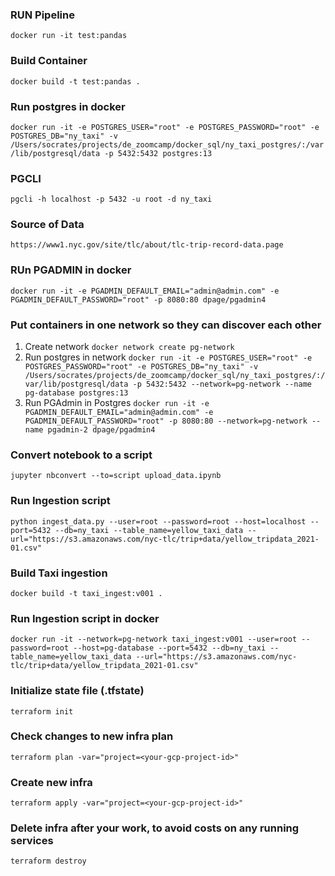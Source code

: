 ### RUN Pipeline

`docker run -it test:pandas`

### Build Container

`docker build -t test:pandas . `

### Run postgres in docker

`docker run -it -e POSTGRES_USER="root" -e POSTGRES_PASSWORD="root" -e POSTGRES_DB="ny_taxi" -v /Users/socrates/projects/de_zoomcamp/docker_sql/ny_taxi_postgres/:/var/lib/postgresql/data -p 5432:5432 postgres:13`

### PGCLI

`pgcli -h localhost -p 5432 -u root -d ny_taxi`

### Source of Data

`https://www1.nyc.gov/site/tlc/about/tlc-trip-record-data.page`

### RUn PGADMIN in docker

`docker run -it -e PGADMIN_DEFAULT_EMAIL="admin@admin.com" -e PGADMIN_DEFAULT_PASSWORD="root" -p 8080:80 dpage/pgadmin4`

### Put containers in one network so they can discover each other

1. Create network
   `docker network create pg-network`
2. Run postgres in network
   `docker run -it -e POSTGRES_USER="root" -e POSTGRES_PASSWORD="root" -e POSTGRES_DB="ny_taxi" -v /Users/socrates/projects/de_zoomcamp/docker_sql/ny_taxi_postgres/:/var/lib/postgresql/data -p 5432:5432 --network=pg-network --name pg-database postgres:13`
3. Run PGAdmin in Postgres
   `docker run -it -e PGADMIN_DEFAULT_EMAIL="admin@admin.com" -e PGADMIN_DEFAULT_PASSWORD="root" -p 8080:80 --network=pg-network --name pgadmin-2 dpage/pgadmin4`

### Convert notebook to a script

`jupyter nbconvert --to=script upload_data.ipynb`

### Run Ingestion script

`python ingest_data.py --user=root --password=root --host=localhost --port=5432 --db=ny_taxi --table_name=yellow_taxi_data --url="https://s3.amazonaws.com/nyc-tlc/trip+data/yellow_tripdata_2021-01.csv"`

### Build Taxi ingestion

`docker build -t taxi_ingest:v001 .`

### Run Ingestion script in docker

`docker run -it --network=pg-network taxi_ingest:v001 --user=root --password=root --host=pg-database --port=5432 --db=ny_taxi --table_name=yellow_taxi_data --url="https://s3.amazonaws.com/nyc-tlc/trip+data/yellow_tripdata_2021-01.csv"`

### Initialize state file (.tfstate)

`terraform init`

### Check changes to new infra plan

`terraform plan -var="project=<your-gcp-project-id>"`

### Create new infra

`terraform apply -var="project=<your-gcp-project-id>"`

### Delete infra after your work, to avoid costs on any running services

`terraform destroy`
